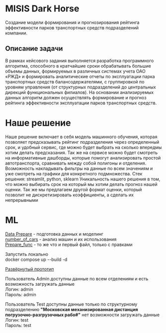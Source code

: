 # MISIS Dark Horse

Создание модели формирования и прогнозирования рейтинга эффективности парков транспортных средств подразделений компании.

## Описание задачи

В рамках кейсового задания выполняется разработка программного алгоритма, способного в кратчайшие сроки обрабатывать большие объемы данных, формируемых в различных системах учета ОАО «РЖД» и формировать аналитические отчеты по эксплуатации парка транспортных средств балансодержателями, с группировкой по уровням управления (от структурных подразделений до центральных дирекций функциональных филиалов). На основании анализируемых данных алгоритм должен осуществлять формирование и прогноз рейтинга эффективности эксплуатации парков транспортных средств.

# Наше решение

Наше решение включает в себя модель машинного обучения, которая позволяет предсказывать рейтинг подразделения через определенный срок, и удобный сервис, где можно будет выбрать на сколько впередмы хотим делать предсказания. Так же на сервисе можно будет смотреть на информативные дашборды, которые помогут анализировать простой автотранспорта, сравнивать между собой полигоны и отделения. Возможность накладывать фильтры на данные по всем значениям и уже смотреть на графики для конкретного подмножества.
Стек решения: streamlit, python, sklearn
Уникальность нашего решения в том, что можно выбирать срок на который мы хотим делать прогноз нашей оценки. Так же мы предлагаем другой формат оценки, который позволит не дискретизировать коэффициенты, а сделать их непрерывными

# ML

[Data Prepare](<./ml/Data%20Prepare%20(4).ipynb>) - подготовка данных и моделинг  
[number_of_cars](./ml/number_of_cars.ipynb) - анализ машин и их использования  
[Prepare_func](<./ml/prepare_func%20(3).ipynb>) - то же что и первый файл, только с правками

Запустить локально  
docker compose up --build -d

[Развёрнутый прототип](http://83.166.232.151:8501)

Пользователь Admin доступны данные по всем отделениям и есть возможность загружать данные  
Логин: admin  
Пароль: admin

Пользователь Test доступны данные только по структурному подразделению **"Московская механизированная дистанция погрузочно-разгрузочных рабо#"** нет возможности загружать данные  
Логин: test  
Пароль: test
